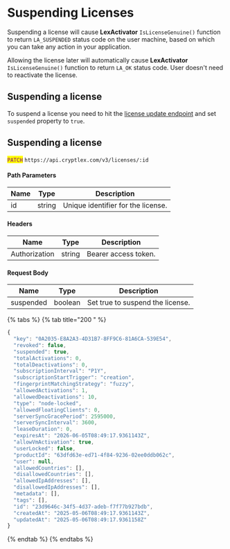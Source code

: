 # Suspending Licenses

Suspending a license will cause **LexActivator** `IsLicenseGenuine()` function to return `LA_SUSPENDED` status code on the user machine, based on which you can take any action in your application.

Allowing the license later will automatically cause **LexActivator** `IsLicenseGenuine()` function to return `LA_OK` status code. User doesn't need to reactivate the license.

## Suspending a license

To suspend a license you need to hit the [license update endpoint](https://api.cryptlex.com/v3/docs#tag/Licenses/operation/UpdateLicense) and set `suspended` property to `true`.

## Suspending a license

<mark style="color:purple;">`PATCH`</mark> `https://api.cryptlex.com/v3/licenses/:id`

#### Path Parameters

| Name | Type   | Description                        |
| ---- | ------ | ---------------------------------- |
| id   | string | Unique identifier for the license. |

#### Headers

| Name          | Type   | Description          |
| ------------- | ------ | -------------------- |
| Authorization | string | Bearer access token. |

#### Request Body

| Name      | Type    | Description                      |
| --------- | ------- | -------------------------------- |
| suspended | boolean | Set true to suspend the license. |

{% tabs %}
{% tab title="200 " %}
```javascript
{
  "key": "0A2035-E8A2A3-4D31B7-8FF9C6-81A6CA-539E54",
  "revoked": false,
  "suspended": true,
  "totalActivations": 0,
  "totalDeactivations": 0,
  "subscriptionInterval": "P1Y",
  "subscriptionStartTrigger": "creation",
  "fingerprintMatchingStrategy": "fuzzy",
  "allowedActivations": 1,
  "allowedDeactivations": 10,
  "type": "node-locked",
  "allowedFloatingClients": 0,
  "serverSyncGracePeriod": 2595000,
  "serverSyncInterval": 3600,
  "leaseDuration": 0,
  "expiresAt": "2026-06-05T08:49:17.9361143Z",
  "allowVmActivation": true,
  "userLocked": false,
  "productId": "63dfd63e-ed71-4f84-9236-02ee0ddb062c",
  "user": null,
  "allowedCountries": [],
  "disallowedCountries": [],
  "allowedIpAddresses": [],
  "disallowedIpAddresses": [],
  "metadata": [],
  "tags": [],
  "id": "23d9646c-34f5-4d37-adeb-f7f77b927bdb",
  "createdAt": "2025-05-06T08:49:17.9361143Z",
  "updatedAt": "2025-05-06T08:49:17.9361158Z"
}
```
{% endtab %}
{% endtabs %}

